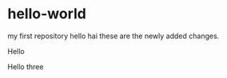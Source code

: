 # hello-world
my first repository
hello hai these are the newly added changes.

Hello 

Hello three
